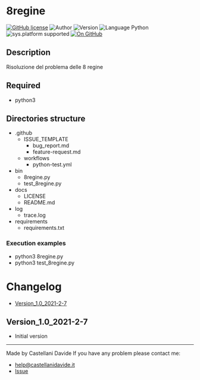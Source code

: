 # 8regine
[![GitHub license](https://img.shields.io/badge/license-GNU-green?style=flat)](https://github.com/CastellaniDavide/cpp-8regine/blob/master/LICENSE) ![Author](https://img.shields.io/badge/author-Castellani%20Davide-green?style=flat) ![Version](https://img.shields.io/badge/version-v1.0-blue?style=flat) ![Language Python](https://img.shields.io/badge/language-Python-yellowgreen?style=flat) ![sys.platform supported](https://img.shields.io/badge/OS%20platform%20supported-Linux,%20Windows%20&%20Mac%20OS-blue?style=flat) [![On GitHub](https://img.shields.io/badge/on%20GitHub-True-green?style=flat&logo=github)](https://github.com/CastellaniDavide/8regine)

## Description
Risoluzione del problema delle 8 regine

## Required
 - python3
 
## Directories structure
 - .github
   - ISSUE_TEMPLATE
     - bug_report.md
     - feature-request.md
   - workflows
     - python-test.yml
 - bin
   - 8regine.py
   - test_8regine.py
 - docs
   - LICENSE
   - README.md
 - log
   - trace.log
 - requirements
   - requirements.txt
   
### Execution examples
 - python3 8regine.py
 - python3 test_8regine.py

# Changelog
 - [Version_1.0_2021-2-7](#Version_10_2021-2-7)

## Version_1.0_2021-2-7
 - Initial version

---
Made by Castellani Davide 
If you have any problem please contact me:
- help@castellanidavide.it
- [Issue](https://github.com/CastellaniDavide/8regine/issues)
